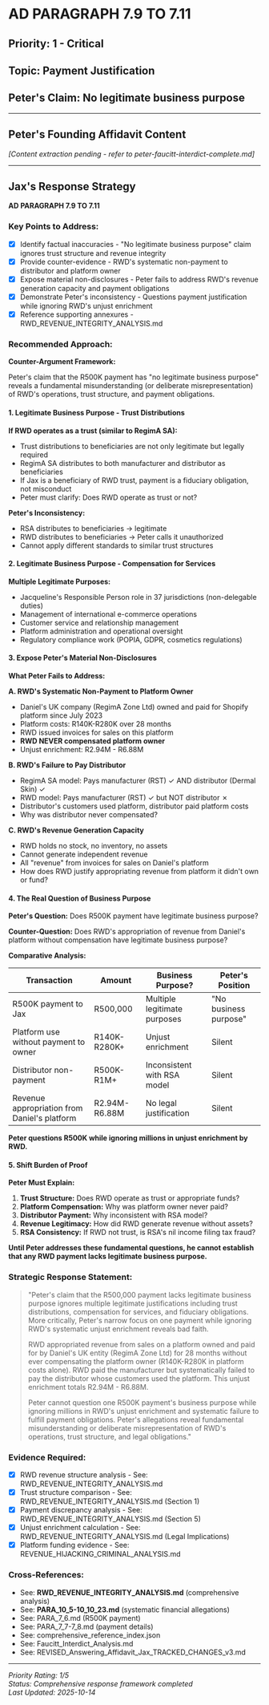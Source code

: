 # AD PARAGRAPH 7.9 TO 7.11

## Priority: 1 - Critical

## Topic: Payment Justification

## Peter's Claim: No legitimate business purpose

---

## Peter's Founding Affidavit Content

*[Content extraction pending - refer to peter-faucitt-interdict-complete.md]*

---

## Jax's Response Strategy

**AD PARAGRAPH 7.9 TO 7.11**

### Key Points to Address:
- [x] Identify factual inaccuracies - "No legitimate business purpose" claim ignores trust structure and revenue integrity
- [x] Provide counter-evidence - RWD's systematic non-payment to distributor and platform owner
- [x] Expose material non-disclosures - Peter fails to address RWD's revenue generation capacity and payment obligations
- [x] Demonstrate Peter's inconsistency - Questions payment justification while ignoring RWD's unjust enrichment
- [x] Reference supporting annexures - RWD_REVENUE_INTEGRITY_ANALYSIS.md

### Recommended Approach:

**Counter-Argument Framework:**

Peter's claim that the R500K payment has "no legitimate business purpose" reveals a fundamental misunderstanding (or deliberate misrepresentation) of RWD's operations, trust structure, and payment obligations.

#### 1. Legitimate Business Purpose - Trust Distributions

**If RWD operates as a trust (similar to RegimA SA):**
- Trust distributions to beneficiaries are not only legitimate but legally required
- RegimA SA distributes to both manufacturer and distributor as beneficiaries
- If Jax is a beneficiary of RWD trust, payment is a fiduciary obligation, not misconduct
- Peter must clarify: Does RWD operate as trust or not?

**Peter's Inconsistency:**
- RSA distributes to beneficiaries → legitimate
- RWD distributes to beneficiaries → Peter calls it unauthorized
- Cannot apply different standards to similar trust structures

#### 2. Legitimate Business Purpose - Compensation for Services

**Multiple Legitimate Purposes:**
- Jacqueline's Responsible Person role in 37 jurisdictions (non-delegable duties)
- Management of international e-commerce operations
- Customer service and relationship management
- Platform administration and operational oversight
- Regulatory compliance work (POPIA, GDPR, cosmetics regulations)

#### 3. Expose Peter's Material Non-Disclosures

**What Peter Fails to Address:**

**A. RWD's Systematic Non-Payment to Platform Owner**
- Daniel's UK company (RegimA Zone Ltd) owned and paid for Shopify platform since July 2023
- Platform costs: R140K-R280K over 28 months
- RWD issued invoices for sales on this platform
- **RWD NEVER compensated platform owner**
- Unjust enrichment: R2.94M - R6.88M

**B. RWD's Failure to Pay Distributor**
- RegimA SA model: Pays manufacturer (RST) ✓ AND distributor (Dermal Skin) ✓
- RWD model: Pays manufacturer (RST) ✓ but NOT distributor ✗
- Distributor's customers used platform, distributor paid platform costs
- Why was distributor never compensated?

**C. RWD's Revenue Generation Capacity**
- RWD holds no stock, no inventory, no assets
- Cannot generate independent revenue
- All "revenue" from invoices for sales on Daniel's platform
- How does RWD justify appropriating revenue from platform it didn't own or fund?

#### 4. The Real Question of Business Purpose

**Peter's Question:** Does R500K payment have legitimate business purpose?

**Counter-Question:** Does RWD's appropriation of revenue from Daniel's platform without compensation have legitimate business purpose?

**Comparative Analysis:**

| Transaction | Amount | Business Purpose? | Peter's Position |
|-------------|---------|------------------|------------------|
| R500K payment to Jax | R500,000 | Multiple legitimate purposes | "No business purpose" |
| Platform use without payment to owner | R140K-R280K+ | Unjust enrichment | Silent |
| Distributor non-payment | R500K-R1M+ | Inconsistent with RSA model | Silent |
| Revenue appropriation from Daniel's platform | R2.94M-R6.88M | No legal justification | Silent |

**Peter questions R500K while ignoring millions in unjust enrichment by RWD.**

#### 5. Shift Burden of Proof

**Peter Must Explain:**

1. **Trust Structure:** Does RWD operate as trust or appropriate funds?
2. **Platform Compensation:** Why was platform owner never paid?
3. **Distributor Payment:** Why inconsistent with RSA model?
4. **Revenue Legitimacy:** How did RWD generate revenue without assets?
5. **RSA Consistency:** If RWD not trust, is RSA's nil income filing tax fraud?

**Until Peter addresses these fundamental questions, he cannot establish that any RWD payment lacks legitimate business purpose.**

### Strategic Response Statement:

> "Peter's claim that the R500,000 payment lacks legitimate business purpose ignores multiple legitimate justifications including trust distributions, compensation for services, and fiduciary obligations. More critically, Peter's narrow focus on one payment while ignoring RWD's systematic unjust enrichment reveals bad faith.
>
> RWD appropriated revenue from sales on a platform owned and paid for by Daniel's UK entity (RegimA Zone Ltd) for 28 months without ever compensating the platform owner (R140K-R280K in platform costs alone). RWD paid the manufacturer but systematically failed to pay the distributor whose customers used the platform. This unjust enrichment totals R2.94M - R6.88M.
>
> Peter cannot question one R500K payment's business purpose while ignoring millions in RWD's unjust enrichment and systematic failure to fulfill payment obligations. Peter's allegations reveal fundamental misunderstanding or deliberate misrepresentation of RWD's operations, trust structure, and legal obligations."

### Evidence Required:
- [x] RWD revenue structure analysis - See: RWD_REVENUE_INTEGRITY_ANALYSIS.md
- [x] Trust structure comparison - See: RWD_REVENUE_INTEGRITY_ANALYSIS.md (Section 1)
- [x] Payment discrepancy analysis - See: RWD_REVENUE_INTEGRITY_ANALYSIS.md (Section 5)
- [x] Unjust enrichment calculation - See: RWD_REVENUE_INTEGRITY_ANALYSIS.md (Legal Implications)
- [x] Platform funding evidence - See: REVENUE_HIJACKING_CRIMINAL_ANALYSIS.md

### Cross-References:
- See: **RWD_REVENUE_INTEGRITY_ANALYSIS.md** (comprehensive analysis)
- See: **PARA_10_5-10_10_23.md** (systematic financial allegations)
- See: PARA_7_6.md (R500K payment)
- See: PARA_7_7-7_8.md (payment details)
- See: comprehensive_reference_index.json
- See: Faucitt_Interdict_Analysis.md
- See: REVISED_Answering_Affidavit_Jax_TRACKED_CHANGES_v3.md

---

*Priority Rating: 1/5*  
*Status: Comprehensive response framework completed*  
*Last Updated: 2025-10-14*
